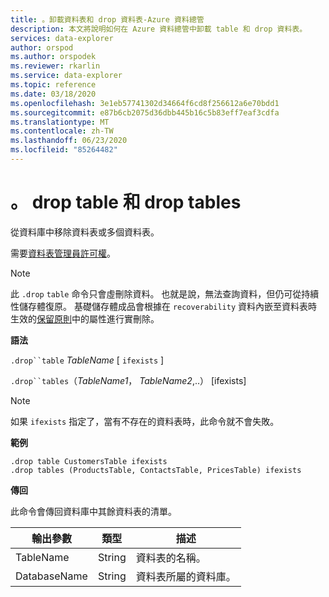 ```yaml
---
title: 。卸載資料表和 drop 資料表-Azure 資料總管
description: 本文將說明如何在 Azure 資料總管中卸載 table 和 drop 資料表。
services: data-explorer
author: orspod
ms.author: orspodek
ms.reviewer: rkarlin
ms.service: data-explorer
ms.topic: reference
ms.date: 03/18/2020
ms.openlocfilehash: 3e1eb57741302d34664f6cd8f256612a6e70bdd1
ms.sourcegitcommit: e87b6cb2075d36dbb445b16c5b83eff7eaf3cdfa
ms.translationtype: MT
ms.contentlocale: zh-TW
ms.lasthandoff: 06/23/2020
ms.locfileid: "85264482"
---
```

# <a name="drop-table-and-drop-tables"></a>。 drop table 和 drop tables

從資料庫中移除資料表或多個資料表。

需要[資料表管理員許可權](../management/access-control/role-based-authorization.md)。

> [!NOTE]
> 此 `.drop` `table` 命令只會虛刪除資料。 也就是說，無法查詢資料，但仍可從持續性儲存體復原。 基礎儲存體成品會根據在 `recoverability` 資料內嵌至資料表時生效的[保留原則](../management/retentionpolicy.md)中的屬性進行實刪除。

**語法**

`.drop``table` *TableName* [ `ifexists` ]

`.drop``tables`（*TableName1*， *TableName2*,..） [ifexists]

> [!NOTE]
> 如果 `ifexists` 指定了，當有不存在的資料表時，此命令就不會失敗。

**範例**

```kusto
.drop table CustomersTable ifexists
.drop tables (ProductsTable, ContactsTable, PricesTable) ifexists
```

**傳回**

此命令會傳回資料庫中其餘資料表的清單。

| 輸出參數 | 類型   | 描述                             |
|------------------|--------|-----------------------------------------|
| TableName        | String | 資料表的名稱。                  |
| DatabaseName     | String | 資料表所屬的資料庫。 |
